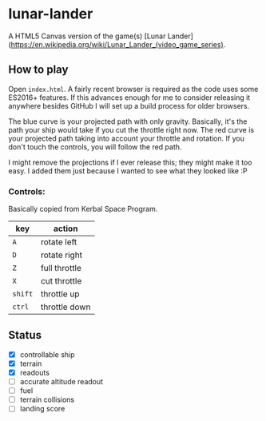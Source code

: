 lunar-lander
============

A HTML5 Canvas version of the game(s)
[Lunar Lander](https://en.wikipedia.org/wiki/Lunar_Lander_(video_game_series).

How to play
-----------

Open `index.html`. A fairly recent browser is required as the code uses some
ES2016+ features. If this advances enough for me to consider releasing it
anywhere besides GitHub I will set up a build process for older browsers.

The blue curve is your projected path with only gravity. Basically, it's the
path your ship would take if you cut the throttle right now. The red curve is
your projected path taking into account your throttle and rotation. If you don't
touch the controls, you will follow the red path.

I might remove the projections if I ever release this; they might make it too
easy. I added them just because I wanted to see what they looked like :P

### Controls:

Basically copied from Kerbal Space Program.

| key | action|
|---|------------|
| `A` | rotate left |
| `D` | rotate right|
| `Z` | full throttle |
| `X` | cut throttle |
| `shift` | throttle up |
| `ctrl` | throttle down |

Status
------

- [x] controllable ship
- [x] terrain
- [x] readouts
- [ ] accurate altitude readout
- [ ] fuel
- [ ] terrain collisions
- [ ] landing score

